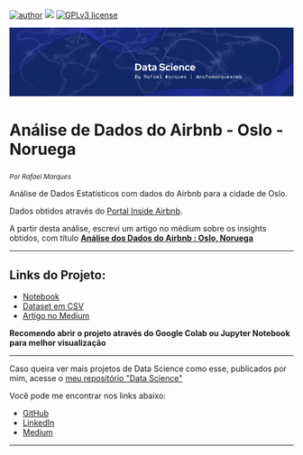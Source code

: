 [![author](https://img.shields.io/badge/author-rafamarquesrmb-red.svg)](https://www.linkedin.com/in/rafamarquesrmb) [![](https://img.shields.io/badge/python-3.7+-blue.svg)](https://www.python.org/downloads/release/python-365/) [![GPLv3 license](https://img.shields.io/badge/License-GPLv3-blue.svg)](http://perso.crans.org/besson/LICENSE.html)
<p align="center">
  <img src="banner.png" >
</p>

# Análise de Dados do Airbnb - Oslo - Noruega
<sub>*Por Rafael Marques*</sub>

Análise de Dados Estatísticos com dados do Airbnb para a cidade de Oslo.

Dados obtidos através do [Portal Inside Airbnb](http://insideairbnb.com/get-the-data.html).

A partir desta análise, escrevi um artigo no médium sobre os insights obtidos, com título [**Análise dos Dados do Airbnb : Oslo, Noruega**](https://rafamarquesrmb.medium.com/an%C3%A1lise-dos-dados-do-airbnb-oslo-noruega-5dbd0185ec34)

---

## Links do Projeto:
* [Notebook](https://github.com/rafamarquesrmb/data_science/blob/main/projeto01_analise_de_dados_airbnb_/Analisando_os_Dados_do_Airbnb_Oslo_Noruega_By_Rafael_Marques.ipynb)
* [Dataset em CSV](https://github.com/rafamarquesrmb/data_science/blob/main/projeto01_analise_de_dados_airbnb_/listings_oslo_norway.csv)
* [Artigo no Medium](https://rafamarquesrmb.medium.com/an%C3%A1lise-dos-dados-do-airbnb-oslo-noruega-5dbd0185ec34)


**Recomendo abrir o projeto através do Google Colab ou Jupyter Notebook para melhor visualização** 

---

Caso queira ver mais projetos de Data Science como esse, publicados por mim, acesse o [meu repositório "Data Science"](https://github.com/rafamarquesrmb/data_science)

Você pode me encontrar nos links abaixo:
* [GitHub](https://github.com/rafamarquesrmb/)
* [LinkedIn](https://www.linkedin.com/in/rafamarquesrmb/)
* [Medium](https://rafamarquesrmb.medium.com)

---